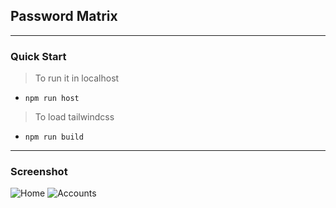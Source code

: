 ## Password Matrix

---

### Quick Start

> To run it in localhost

- `npm run host `

> To load tailwindcss

- `npm run build`

---

### Screenshot

![Home]('src\views\assets\screenshot\index.png')
![Accounts]('src\views\assets\screenshot\accounts.png')
